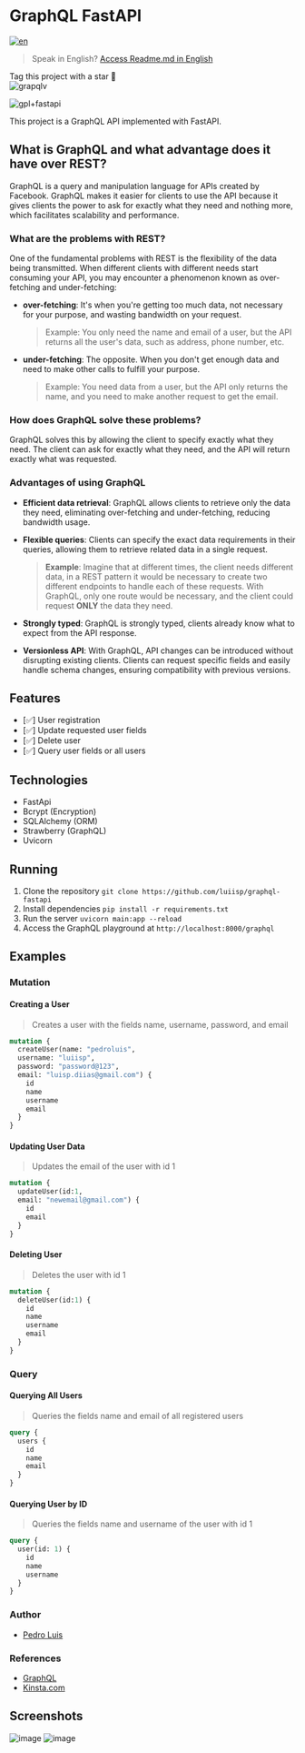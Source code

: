 # GraphQL FastAPI

[![en](https://img.shields.io/badge/lang-en-red.svg)](https://github.com/luiisp/graphql-fastapi/blob/main/readme.en.md)
> Speak in English? [Access Readme.md in English](https://github.com/luiisp/graphql-fastapi/blob/main/readme.en.md)

Tag this project with a star 🌟  
![grapqlv](https://github.com/luiisp/graphql-fastapi/assets/115284250/3750ddf5-cae0-4224-9ce2-12410c44272d)

![gpl+fastapi](https://miro.medium.com/v2/resize:fit:720/format:webp/1*yvwpVOnyE5PB60ot-hCCSw.png)

This project is a GraphQL API implemented with FastAPI.

## What is GraphQL and what advantage does it have over REST?

GraphQL is a query and manipulation language for APIs created by Facebook. GraphQL makes it easier for clients to use the API because it gives clients the power to ask for exactly what they need and nothing more, which facilitates scalability and performance.

### What are the problems with REST?

One of the fundamental problems with REST is the flexibility of the data being transmitted. When different clients with different needs start consuming your API, you may encounter a phenomenon known as over-fetching and under-fetching:

- **over-fetching**: It's when you're getting too much data, not necessary for your purpose, and wasting bandwidth on your request.

  > Example: You only need the name and email of a user, but the API returns all the user's data, such as address, phone number, etc.

- **under-fetching**: The opposite. When you don't get enough data and need to make other calls to fulfill your purpose.

  > Example: You need data from a user, but the API only returns the name, and you need to make another request to get the email.

### How does GraphQL solve these problems?

GraphQL solves this by allowing the client to specify exactly what they need. The client can ask for exactly what they need, and the API will return exactly what was requested.

### Advantages of using GraphQL

- **Efficient data retrieval**: GraphQL allows clients to retrieve only the data they need, eliminating over-fetching and under-fetching, reducing bandwidth usage.

- **Flexible queries**: Clients can specify the exact data requirements in their queries, allowing them to retrieve related data in a single request.

  > **Example**: Imagine that at different times, the client needs different data, in a REST pattern it would be necessary to create two different endpoints to handle each of these requests. With GraphQL, only one route would be necessary, and the client could request **ONLY** the data they need.

- **Strongly typed**: GraphQL is strongly typed, clients already know what to expect from the API response.

- **Versionless API**: With GraphQL, API changes can be introduced without disrupting existing clients. Clients can request specific fields and easily handle schema changes, ensuring compatibility with previous versions.

## Features

- [✅] User registration
- [✅] Update requested user fields
- [✅] Delete user
- [✅] Query user fields or all users

## Technologies

- FastApi
- Bcrypt (Encryption)
- SQLAlchemy (ORM)
- Strawberry (GraphQL)
- Uvicorn

## Running

1. Clone the repository `git clone https://github.com/luiisp/graphql-fastapi`
2. Install dependencies `pip install -r requirements.txt`
3. Run the server `uvicorn main:app --reload`
4. Access the GraphQL playground at `http://localhost:8000/graphql`

## Examples


### Mutation

#### Creating a User

> Creates a user with the fields name, username, password, and email

```graphql
mutation {
  createUser(name: "pedroluis",
  username: "luiisp",
  password: "password@123", 
  email: "luisp.diias@gmail.com") {
    id
    name
    username
    email
  }
}
```

#### Updating User Data

> Updates the email of the user with id 1

```graphql
mutation {
  updateUser(id:1,
  email: "newemail@gmail.com") {
    id
    email
  }
}
```

#### Deleting User

> Deletes the user with id 1

```graphql
mutation {
  deleteUser(id:1) {
    id
    name
    username
    email
  }
}
```

### Query

#### Querying All Users

> Queries the fields name and email of all registered users

```graphql
query {
  users {
    id
    name
    email
  }
}
```

#### Querying User by ID

> Queries the fields name and username of the user with id 1

```graphql
query {
  user(id: 1) {
    id
    name
    username
  }
}
```

### Author

- [Pedro Luis](https://github.com/luiisp)

### References

- [GraphQL](https://graphql.org/)
- [Kinsta.com](https://kinsta.com/pt/blog/graphql-vs-rest/)

## Screenshots

![image](https://github.com/luiisp/graphql-fastapi/assets/115284250/ece8f006-657d-48b5-a44c-4e36aeaa5627)
![image](https://github.com/luiisp/graphql-fastapi/assets/115284250/62693a98-d058-4f62-9810-7dde251589fb)
